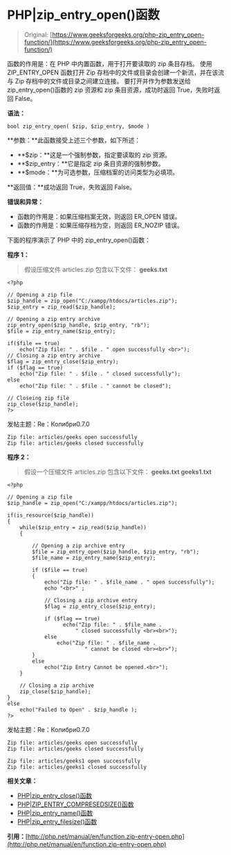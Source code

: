 # PHP|zip_entry_open()函数

> Original: [https://www.geeksforgeeks.org/php-zip_entry_open-function/](https://www.geeksforgeeks.org/php-zip_entry_open-function/)

函数的作用是：在 PHP 中内置函数，用于打开要读取的 zip 条目存档。 使用 ZIP_ENTRY_OPEN 函数打开 Zip 存档中的文件或目录会创建一个新流，并在该流与 Zip 存档中的文件或目录之间建立连接。 要打开并作为参数发送给 zip_entry_open()函数的 zip 资源和 zip 条目资源，成功时返回 True，失败时返回 False。

**语法：**

```
bool zip_entry_open( $zip, $zip_entry, $mode )
```

**参数：**此函数接受上述三个参数，如下所述：

*   **$zip：**这是一个强制参数，指定要读取的 zip 资源。
*   **$zip_entry：**它是指定 zip 条目资源的强制参数。
*   **$mode：**为可选参数，压缩档案的访问类型为必填项。

**返回值：**成功返回 True，失败返回 False。

**错误和异常：**

*   函数的作用是：如果压缩档案无效，则返回 ER_OPEN 错误。
*   函数的作用是：如果压缩存档为空，则返回 ER_NOZIP 错误。

下面的程序演示了 PHP 中的 zip_entry_open()函数：

**程序 1：**

> 假设压缩文件 articles.zip 包含以下文件：
> **geeks.txt**

```
<?php

// Opening a zip file
$zip_handle = zip_open("C:/xampp/htdocs/articles.zip");
$zip_entry = zip_read($zip_handle);

// Opening a zip entry archive 
zip_entry_open($zip_handle, $zip_entry, "rb");
$file = zip_entry_name($zip_entry);

if($file == true)
    echo("Zip file: " . $file . " open successfully <br>");
// Closing a zip entry archive 
$flag = zip_entry_close($zip_entry);
if ($flag == true) 
    echo("Zip file: " . $file . " closed successfully");
else
    echo("Zip file: " . $file . " cannot be closed");

// Closeing zip file
zip_close($zip_handle);
?>
```

发帖主题：Re：Колибри0.7.0

```
Zip file: articles/geeks open successfully 
Zip file: articles/geeks closed successfully

```

**程序 2：**

> 假设一个压缩文件 articles.zip 包含以下文件：
> **geeks.txt
> geeks1.txt**

```
<?php

// Opening a zip file
$zip_handle = zip_open("C:/xampp/htdocs/articles.zip");

if(is_resource($zip_handle)) 
{ 
    while($zip_entry = zip_read($zip_handle)) 
    { 

        // Opening a zip archive entry
        $file = zip_entry_open($zip_handle, $zip_entry, "rb");
        $file_name = zip_entry_name($zip_entry);

        if ($file == true) 
        { 
            echo("Zip file: " . $file_name . " open successfully");
            echo "<br>" ; 

            // Closing a zip archive entry
            $flag = zip_entry_close($zip_entry);

            if ($flag == true) 
                  echo("Zip file: " . $file_name .
                      " closed successfully <br><br>");
            else
                echo("Zip file: " . $file_name . 
                         " cannot be closed <br><br>");
        } 
        else
            echo("Zip Entry Cannot be opened.<br>");
    } 

    // Closing a zip archive
    zip_close($zip_handle);
}
else
    echo("Failed to Open" . $zip_handle );
?>
```

发帖主题：Re：Колибри0.7.0

```
Zip file: articles/geeks open successfully
Zip file: articles/geeks closed successfully 

Zip file: articles/geeks1 open successfully
Zip file: articles/geeks1 closed successfully

```

**相关文章：**

*   [PHP|zip_entry_close()函数](https://www.geeksforgeeks.org/php-zip_entry_close-function/)
*   [PHP|ZIP_ENTRY_COMPRESEDSIZE()函数](https://www.geeksforgeeks.org/php-zip_entry_compressedsize-function/)
*   [PHP|zip_entry_name()函数](https://www.geeksforgeeks.org/php-zip_entry_name-function/)
*   [PHP|zip_entry_filesize()函数](https://www.geeksforgeeks.org/php-zip_entry_filesize-function/)

**引用：**[http://php.net/manual/en/function.zip-entry-open.php](http://php.net/manual/en/function.zip-entry-open.php)